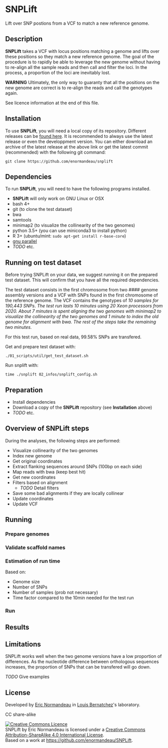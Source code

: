 # SNPLift

Lift over SNP postions from a VCF to match a new reference genome.

## Description

**SNPLift** takes a VCF with locus positions matching a genome and lifts over
these positions so they match a new reference genome. The goal of the procedure
is to rapidly be able to leverage the new genome without having to re-align all
the sample reads and then call and filter the loci. In the process, a
proportion of the loci are inevitably lost.

**WARNING** Ultimately, the only way to guaranty that all the positions on the
new genome are correct is to re-align the reads and call the genotypes again.

See licence information at the end of this file.

## Installation

To use **SNPLift**, you will need a local copy of its repository. Different
releases can be [found here](https://github.com/enormandeau/SNPLift/releases).
It is recommended to always use the latest release or even the developpment
version. You can either download an archive of the latest release at the above
link or get the latest commit (recommended) with the following git command:

```
git clone https://github.com/enormandeau/snplift
```

## Dependencies

To run **SNPLift**, you will need to have the following programs installed.

- **SNPLift** will only work on GNU Linux or OSX
- bash 4+
- git (to clone the test dataset)
- bwa
- samtools
- minimap2 (to visualize the collinearity of the two genomes)
- python 3.5+ (you can use miniconda3 to install python)
- R 3+ (ubuntu/mint: `sudo apt-get install r-base-core`)
- [gnu parallel](https://www.gnu.org/software/parallel/)
- *TODO* etc.

## Running on test dataset
Before trying SNPLift on your data, we suggest running it on the prepared test
dataset. This will confirm that you have all the required dependencies.

The test dataset consists in the first chromosome from two *####* genome
assembly versions and a VCF with SNPs found in the first chromosome of the
reference genome. The VCF contains the genotypes of *10 samples for 190,443
SNPs*. *The test run lasts 10 minutes using 20 Xeon processors from 2020. About 7
minutes is spent aligning the two genomes with minimap2 to visualize the
collinearity of the two genomes and 1 minute to index the old genome for
alignment with bwa. The rest of the steps take the remaining two minutes.*

For this test run, based on real data, 99.58% SNPs are transfered.

Get and prepare test dataset with:
```
./01_scripts/util/get_test_dataset.sh
```

Run snplift with:
```
time ./snplift 02_infos/snplift_config.sh
```

## Preparation

- Install dependencies
- Download a copy of the **SNPLift** repository (see **Installation** above)
- *TODO* etc.

## Overview of SNPLift steps

During the analyses, the following steps are performed:

- Visualize collinearity of the two genomes
- Index new genome
- Get original coordinates
- Extract flanking sequences around SNPs (100bp on each side)
- Map reads with bwa (keep best hit)
- Get new coordinates
- Filters based on alignment
  - *TODO* Detail filters
- Save some bad alignments if they are locally collinear
- Update coordinates
- Update VCF

## Running
### Prepare genomes
### Validate scaffold names
### Estimation of run time
Based on:
- Genome size
- Number of SNPs
- Number of samples (prob not necessary)
- Time factor compared to the 10min needed for the test run

### Run

## Results

## Limitations
SNPLift works well when the two genome versions have a low proportion of
differences. As the nucleotide difference between orthologous sequences
increases, the proportion of SNPs that can be transfered will go down.

*TODO* Give examples

## License

Developed by [Eric Normandeau](https://github.com/enormandeau) in
[Louis Bernatchez](http://www.bio.ulaval.ca/louisbernatchez/presentation.htm)'s
laboratory.

CC share-alike

<a rel="license" href="http://creativecommons.org/licenses/by-sa/4.0/"><img alt="Creative Commons Licence" style="border-width:0" src="https://i.creativecommons.org/l/by-sa/4.0/88x31.png" /></a><br /><span xmlns:dct="http://purl.org/dc/terms/" property="dct:title">SNPLift</span> by <span xmlns:cc="http://creativecommons.org/ns#" property="cc:attributionName">Eric Normandeau</span> is licensed under a <a rel="license" href="http://creativecommons.org/licenses/by-sa/4.0/">Creative Commons Attribution-ShareAlike 4.0 International License</a>.<br />Based on a work at <a xmlns:dct="http://purl.org/dc/terms/" href="https://github.com/enormandeau/SNPLift" rel="dct:source">https://github.com/enormandeau/SNPLift</a>.
